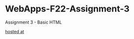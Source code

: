 # WebApps-F22-Assignment-3
Assignment 3 - Basic HTML

[hosted at ](https://44-563-web-apps-f22.github.io/44563-webapps-assignment-3-gautamsagar99/)